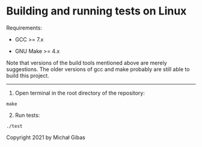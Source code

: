 # Building and running tests on Linux

Requirements:

- GCC >= 7.x

- GNU Make >= 4.x

Note that versions of the build tools mentioned above are merely suggestions.
The older versions of gcc and make probably are still able to build this project.

---

1. Open terminal in the root directory of the repository:
   
```shell
make 
```

2. Run tests:

```shell
./test
```

Copyright 2021 by Michał Gibas